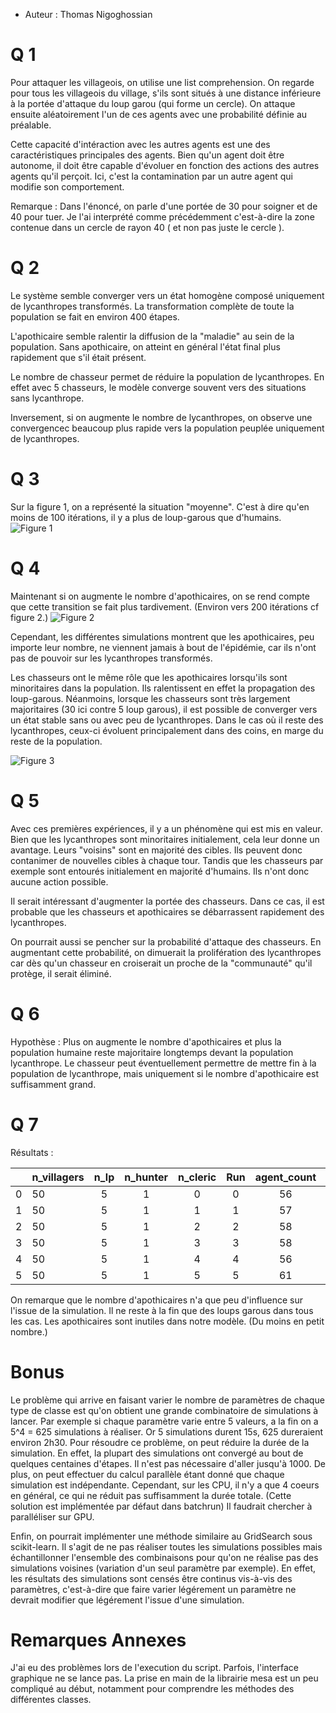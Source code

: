 * Auteur : Thomas Nigoghossian

# Q 1
Pour attaquer les villageois, on utilise une list comprehension. On regarde pour tous les villageois du village, s'ils sont situés à une distance inférieure à la portée d'attaque du loup garou (qui forme un cercle).
On attaque ensuite aléatoirement l'un de ces agents avec une probabilité définie au préalable.

Cette capacité d'intéraction avec les autres agents est une des caractéristiques principales des agents. Bien qu'un agent doit être autonome, il doit être capable d'évoluer en fonction des actions des autres agents qu'il perçoit. Ici, c'est la contamination par un autre agent qui modifie son comportement.


Remarque : 
Dans l'énoncé, on parle d'une portée de 30 pour soigner et de 40 pour tuer. Je l'ai interprété comme précédemment c'est-à-dire la zone contenue dans un cercle de rayon 40 ( et non pas juste le cercle ).


# Q 2 

Le système semble converger vers un état homogène composé uniquement de lycanthropes transformés. La transformation complète de toute la population se fait en environ 400 étapes.

L'apothicaire semble ralentir la diffusion de la "maladie" au sein de la population. Sans apothicaire, on atteint en général l'état final plus rapidement que s'il était présent.

Le nombre de chasseur permet de réduire la population de lycanthropes. En effet avec 5 chasseurs, le modèle converge souvent vers des situations sans lycanthrope.

Inversement, si on augmente le nombre de lycanthropes, on observe une convergencec beaucoup plus rapide vers la population peuplée uniquement de lycanthropes. 

# Q 3

Sur la figure 1, on a représenté la situation "moyenne". C'est à dire qu'en moins de 100 itérations, il y a plus de loup-garous que d'humains. 
![Figure 1](\imgs\Q3\fig1.png)


# Q 4

Maintenant si on augmente le nombre d'apothicaires, on se rend compte que cette transition se fait plus tardivement. (Environ vers 200 itérations cf figure 2.)
![Figure 2](\imgs\Q3\fig2.png)


Cependant, les différentes simulations montrent que les apothicaires, peu importe leur nombre, ne viennent jamais à bout de l'épidémie, car ils n'ont pas de pouvoir sur les lycanthropes transformés.

Les chasseurs ont le même rôle que les apothicaires lorsqu'ils sont minoritaires dans la population. Ils ralentissent en effet la propagation des loup-garous. Néanmoins, lorsque les chasseurs sont très largement majoritaires (30 ici contre 5 loup garous), il est possible de converger vers un état stable sans ou avec peu de lycanthropes. Dans le cas où il reste des lycanthropes, ceux-ci évoluent principalement dans des coins, en marge du reste de la population.

![Figure 3](\imgs\Q3\fig3.png)


# Q 5

Avec ces premières expériences, il y a un phénomène qui est mis en valeur. Bien que les lycanthropes sont minoritaires initialement, cela leur donne un avantage. Leurs "voisins" sont en majorité des cibles. Ils peuvent donc contanimer de nouvelles cibles à chaque tour. Tandis que les chasseurs par exemple sont entourés initialement en majorité d'humains. Ils n'ont donc aucune action possible.

Il serait intéressant d'augmenter la portée des chasseurs. Dans ce cas, il est probable que les chasseurs et apothicaires se débarrassent rapidement des lycanthropes. 

On pourrait aussi se pencher sur la probabilité d'attaque des chasseurs. En augmentant cette probabilité, on dimuerait la prolifération des lycanthropes car dès qu'un chasseur en croiserait un proche de la "communauté" qu'il protège, il serait éliminé.


# Q 6 

Hypothèse : Plus on augmente le nombre d'apothicaires et plus la population humaine reste majoritaire longtemps devant la population lycanthrope. Le chasseur peut éventuellement permettre de mettre fin à la population de lycanthrope, mais uniquement si le nombre d'apothicaire est suffisamment grand.

# Q 7

Résultats : 

|  | n_villagers | n_lp  |n_hunter  |n_cleric | Run | agent_count |human_count|  lycanthrope_count|  transformed_lycanthrope_count|
| -|------------ |:-----:|:--------:|:-------:|:---:|:-----------:|:---------:|:-----------------:|:-----------------------------:|
|0 |          50 |    5  |       1  |       0 |   0 |          56 |          0|                 56|                             56|
|1 |          50 |    5  |       1  |       1 |   1 |          57 |          0|                 57|                             57|
|2 |          50 |    5  |       1  |       2 |   2 |          58 |          0|                 58|                             58|
|3 |          50 |    5  |       1  |       3 |   3 |          58 |          0|                 58|                             58|
|4 |          50 |    5  |       1  |       4 |   4 |          56 |          0|                 56|                             56|
|5 |          50 |    5  |       1  |       5 |   5 |          61 |          0|                 61|                             61|


On remarque que le nombre d'apothicaires n'a que peu d'influence sur l'issue de la simulation. Il ne reste à la fin que des loups garous dans tous les cas. Les apothicaires sont inutiles dans notre modèle. (Du moins en petit nombre.)

# Bonus

Le problème qui arrive en faisant varier le nombre de paramètres de chaque type de classe est qu'on obtient une grande combinatoire de simulations à lancer.  Par exemple si chaque paramètre varie entre 5 valeurs, a la fin on a 5^4 = 625 simulations à réaliser. Or 5 simulations durent 15s, 625 dureraient environ 2h30.
Pour résoudre ce problème, on peut réduire la durée de la simulation. En effet, la plupart des simulations ont convergé au bout de quelques centaines d'étapes. Il n'est pas nécessaire d'aller jusqu'à 1000.
De plus, on peut effectuer du calcul parallèle étant donné que chaque simulation est indépendante. Cependant, sur les CPU, il n'y a que 4 coeurs en général, ce qui ne réduit pas suffisamment la durée totale. (Cette solution est implémentée par défaut dans batchrun) Il faudrait chercher à paralléliser sur GPU.

Enfin, on pourrait implémenter une méthode similaire au GridSearch sous scikit-learn. Il s'agit de ne pas réaliser toutes les simulations possibles mais échantillonner l'ensemble des combinaisons pour qu'on ne réalise pas des simulations voisines (variation d'un seul paramètre par exemple). En effet, les résultats des simulations sont censés être continus vis-à-vis des paramètres, c'est-à-dire que faire varier légérement un paramètre ne devrait modifier que légérement l'issue d'une simulation.

# Remarques Annexes

J'ai eu des problèmes lors de l'execution du script. Parfois, l'interface graphique ne se lance pas. La prise en main de la librairie mesa est un peu compliqué au début, notamment pour comprendre les méthodes des différentes classes. 

